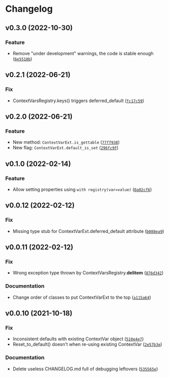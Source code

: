# Changelog

<!--next-version-placeholder-->

## v0.3.0 (2022-10-30)
### Feature
* Remove "under development" warnings, the code is stable enough ([`6e5518b`](https://github.com/vdmit11/contextvars-extras/commit/6e5518bd4be621f4f481297225970a05bb5abd7f))

## v0.2.1 (2022-06-21)
### Fix
* ContextVarsRegistry.keys() triggers deferred_default ([`fc17c59`](https://github.com/vdmit11/contextvars-extras/commit/fc17c59c3518efa4190cef5a1ce7f02088df210a))

## v0.2.0 (2022-06-21)
### Feature
* New method: `ContextVarExt.is_gettable` ([`77ff938`](https://github.com/vdmit11/contextvars-extras/commit/77ff9382bb72026905d86f0872e95316ee85a255))
* New flag: `ContextVarExt.default_is_set` ([`296fc9f`](https://github.com/vdmit11/contextvars-extras/commit/296fc9fefc00ce56020fd56556e98f4317987fb1))

## v0.1.0 (2022-02-14)
### Feature
* Allow setting properties using `with registry(var=value)` ([`0a02cf6`](https://github.com/vdmit11/contextvars-extras/commit/0a02cf6d0f263f743def3c8c66bf9e20302930c2))

## v0.0.12 (2022-02-12)
### Fix
* Missing type stub for ContextVarExt.deferred_default attribute ([`b088ea9`](https://github.com/vdmit11/contextvars-extras/commit/b088ea94fd9eaafdf802c8011e6224459d9b1958))

## v0.0.11 (2022-02-12)
### Fix
* Wrong exception type thrown by ContextVarsRegistry.__delitem__ ([`876d342`](https://github.com/vdmit11/contextvars-extras/commit/876d3421519b2a8fca71eb1c0f9c596a3e816b49))

### Documentation
* Change order of classes to put ContextVarExt to the top ([`a115a64`](https://github.com/vdmit11/contextvars-extras/commit/a115a64e67ccd554b7fdf2a204f3a740b83b5981))

## v0.0.10 (2021-10-18)
### Fix
* Inconsistent defaults with existing ContextVar object ([`510e4e7`](https://github.com/vdmit11/contextvars-extras/commit/510e4e7674e1ce4cbcb0ff6408ce99348fa07318))
* Reset_to_default() doesn't when re-using existing ContextVar ([`2e57b3e`](https://github.com/vdmit11/contextvars-extras/commit/2e57b3e66a212631a79a88aa1484aaca40ab7843))

### Documentation
* Delete useless CHANGELOG.md full of debugging leftovers ([`535565e`](https://github.com/vdmit11/contextvars-extras/commit/535565e5789204fbb85f609e74105a8152660fdd))
